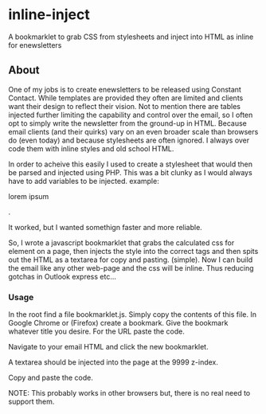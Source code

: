 # inline-inject
A bookmarklet to grab CSS from stylesheets and inject into HTML as inline for enewsletters

## About
One of my jobs is to create enewsletters to be released using Constant Contact. While templates are provided they often are limited and clients want their design to reflect their vision. Not to mention there are tables injected further limiting the capability and control over the email, so I often opt to simply write the newsletter from the ground-up in HTML. Because email clients (and their quirks) vary on an even broader scale than browsers do (even today) and because stylesheets are often ignored. I always over code them with inline styles and old school HTML.

In order to acheive this easily I used to create a stylesheet that would then be parsed and injected using PHP. This was a bit clunky as I would always have to add variables to be injected. example: <p style="<?=$p?>">lorem ipsum</p>.

It worked, but I wanted somethign faster and more reliable.

So, I wrote a javascript bookmarklet that grabs the calculated css for element on a page, then injects the style into the correct tags and then spits out the HTML as a textarea for copy and pasting. (simple). Now I can build the  email like any other web-page and the css will be inline. Thus reducing gotchas in Outlook express etc...

### Usage
In the root find a file bookmarklet.js. Simply copy the contents of this file. In Google Chrome or (Firefox) create a bookmark. Give the bookmark whatever title you desire. For the URL paste the code.

Navigate to your email HTML and click the new bookmarklet.

A textarea should be injected into the page at the 9999 z-index.

Copy and paste the code.

NOTE: This probably works in other browsers but, there is no real need to support them.

